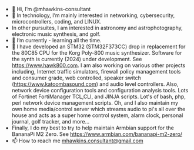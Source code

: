 - 👋 Hi, I’m @mhawkins-consultant
- 👀 In technology, I’m mainly interested in networking, cybersecurity, microcontrollers, coding, and LINUX.
- In other pursuites, I am interested in astronomy and astrophotography, electronic music synthesis, and golf.
- 🌱 I’m currently - learning all the time.
- 💞️ I have developed an STM32 (STM32F373CC) drop in replacement for the 80C85 CPU for the Korg Poly-800 music synthesizer. Software for the synth is currently (2024) under development. See https://www.hawk800.com. I am also working on various other projects including, Internet traffic simulators, firewall policy management tools and consumer grade, web controlled, speaker switch (https://www.katoombasound.com) and audio level controllers. Also, network device configuration tools and configuration analysis tools. Lots of Fortinet FortiManager TCL,CLI, and JINJA scripts. Lot's of bash, php, perl network device management scripts. Oh, and I also maintain my own home media/control server which streams audio to pi's all over the house and acts as a super home control system, alarm clock, personal journal, golf tracker, and more...
- Finally, I do my best to try to help maintain Armbian support for the BananaPi M2 Zero. See https://www.armbian.com/bananapi-m2-zero/
- 📫 How to reach me mhawkins.consultant@gmail.com

<!---
mhawkins-consultant/mhawkins-consultant is a ✨ special ✨ repository because its `README.md` (this file) appears on your GitHub profile.
You can click the Preview link to take a look at your changes.
--->
